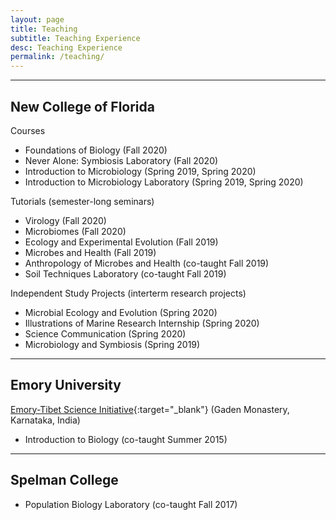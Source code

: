 ```yaml
---
layout: page
title: Teaching
subtitle: Teaching Experience
desc: Teaching Experience
permalink: /teaching/
---
```


<div class="pretty-links">

---

## New College of Florida

Courses
- Foundations of Biology (Fall 2020)
- Never Alone: Symbiosis Laboratory (Fall 2020)
- Introduction to Microbiology (Spring 2019, Spring 2020)
- Introduction to Microbiology Laboratory (Spring 2019, Spring 2020)

Tutorials (semester-long seminars)
- Virology (Fall 2020)
- Microbiomes (Fall 2020)
- Ecology and Experimental Evolution (Fall 2019)
- Microbes and Health (Fall 2019)
- Anthropology of Microbes and Health (co-taught Fall 2019)
- Soil Techniques Laboratory (co-taught Fall 2019)

Independent Study Projects (interterm research projects)
- Microbial Ecology and Evolution (Spring 2020)
- Illustrations of Marine Research Internship (Spring 2020)
- Science Communication (Spring 2020)
- Microbiology and Symbiosis (Spring 2019)

---

## Emory University

[Emory-Tibet Science Initiative](https://tibet.emory.edu){:target="_blank"} (Gaden Monastery, Karnataka, India)
- Introduction to Biology (co-taught Summer 2015)

---

## Spelman College
- Population Biology Laboratory (co-taught Fall 2017)

</div>
